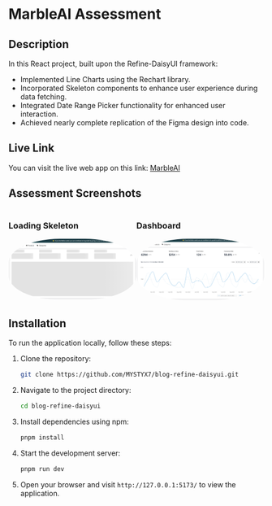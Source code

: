 # MarbleAI Assessment

## Description
In this React project, built upon the Refine-DaisyUI framework:

- Implemented Line Charts using the Rechart library.
- Incorporated Skeleton components to enhance user experience during data fetching.
- Integrated Date Range Picker functionality for enhanced user interaction.
- Achieved nearly complete replication of the Figma design into code.   

## Live Link
You can visit the live web app on this link: [MarbleAI](https://marble-ai-one.vercel.app)

## Assessment Screenshots

<div style="display: flex; justify-content: space-around;">
  <div>
    <h3>Loading Skeleton</h3>
    <img src="./src/assets/skeleton.png" alt="home-page" style="border-radius: 40%; width: 100%;" />
  </div>
  <div>
    <h3>Dashboard</h3>
    <img src="./src/assets/dashboard.png" alt="home-page" style="border-radius: 40%; width: 100%;" />
  </div>
</div>

## Installation

To run the application locally, follow these steps:

1. Clone the repository:

   ```bash
   git clone https://github.com/MYSTYX7/blog-refine-daisyui.git
   ```

2. Navigate to the project directory:

   ```bash
   cd blog-refine-daisyui
   ```

3. Install dependencies using npm:

   ```bash
   pnpm install
   ```

4. Start the development server:

   ```bash
   pnpm run dev
   ```

5. Open your browser and visit `http://127.0.0.1:5173/` to view the application.
